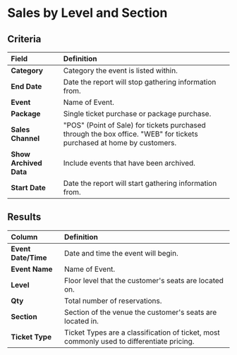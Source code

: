 # Sales by Level and Section

## Criteria

| **Field** | **Definition** |
| :--- | :--- |
| **Category** | Category the event is listed within. |
| **End Date** | Date the report will stop gathering information from. |
| **Event** | Name of Event. |
| **Package** | Single ticket purchase or package purchase. |
| **Sales Channel** | "POS" \(Point of Sale\) for tickets purchased through the box office. "WEB" for tickets purchased at home by customers. |
| **Show Archived Data** | Include events that have been archived. |
| **Start Date** | Date the report will start gathering information from. |

## Results

| **Column** | **Definition** |
| :--- | :--- |
| **Event Date/Time** | Date and time the event will begin. |
| **Event Name** | Name of Event. |
| **Level** | Floor level that the customer's seats are located on. |
| **Qty** | Total number of reservations. |
| **Section** | Section of the venue the customer's seats are located in. |
| **Ticket Type** | Ticket Types are a classification of ticket, most commonly used to differentiate pricing. |


